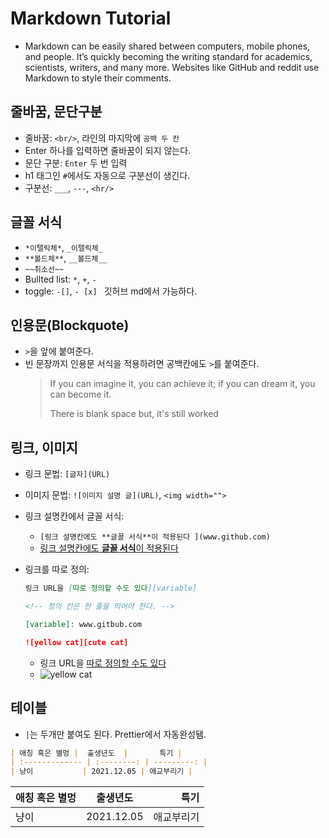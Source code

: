 # Markdown Tutorial

-   Markdown can be easily shared between computers, mobile phones, and people. It’s quickly becoming the writing standard for academics, scientists, writers, and many more. Websites like GitHub and reddit use Markdown to style their comments.

## 줄바꿈, 문단구분

-   줄바꿈: `<br/>`, 라인의 마지막에 `공백 두 칸`
-   Enter 하나를 입력하면 줄바꿈이 되지 않는다.
-   문단 구분: `Enter` 두 번 입력
-   h1 태그인 `#`에서도 자동으로 구분선이 생긴다.
-   구분선: `___`, `---`, `<hr/>`

## 글꼴 서식

-   `*이탤릭체*`, `_이탤릭체_`
-   `**볼드체**`, `__볼드체__`
-   `~~취소선~~`
-   Bullted list: `*`, `+`, `-`
-   toggle: `-[]`, `- [x] ` 깃허브 md에서 가능하다.

## 인용문(Blockquote)

-   `>`을 앞에 붙여준다.
-   빈 문장까지 인용문 서식을 적용하려면 공백칸에도 `>`를 붙여준다.
    > If you can imagine it, you can achieve it; if you can dream it, you can become it.
    >
    > There is blank space but, it's still worked

## 링크, 이미지

-   링크 문법: `[글자](URL)`
-   이미지 문법: `![이미지 설명 글](URL)`, `<img width="">`
-   링크 설명칸에서 글꼴 서식:
    -   `[링크 설명칸에도 **글꼴 서식**이 적용된다 ](www.github.com)`
    -   [링크 설명칸에도 **글꼴 서식**이 적용된다 ](www.github.com)
-   링크를 따로 정의:

    ```markdown
    링크 URL을 [따로 정의할 수도 있다][variable]

    <!-- 정의 칸은 한 줄을 띄어야 한다. -->

    [variable]: www.gitbub.com

    ![yellow cat][cute cat]
    ```

    -   링크 URL을 [따로 정의할 수도 있다][variable]
    -   ![yellow cat][cute cat]

    [variable]: www.gitbub.com
    [cute cat]: http://icons.iconarchive.com/icons/google/noto-emoji-animals-nature/256/22221-cat-icon.png

## 테이블

-   `|`는 두개만 붙여도 된다. Prettier에서 자동완성됌.

```markdown
| 애칭 혹은 별멍 |  출생년도  |       특기 |
| :------------- | :--------: | ---------: |
| 냥이           | 2021.12.05 | 애교부리기 |
```

| 애칭 혹은 별멍 |  출생년도  |       특기 |
| :------------- | :--------: | ---------: |
| 냥이           | 2021.12.05 | 애교부리기 |
